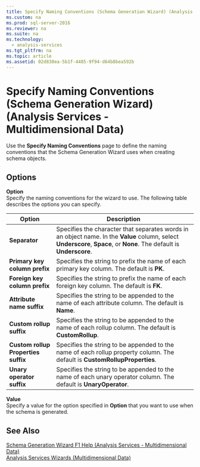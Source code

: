 ```yaml
---
title: Specify Naming Conventions (Schema Generation Wizard) (Analysis Services - Multidimensional Data)
ms.custom: na
ms.prod: sql-server-2016
ms.reviewer: na
ms.suite: na
ms.technology: 
  - analysis-services
ms.tgt_pltfrm: na
ms.topic: article
ms.assetid: 02d830ea-5b1f-4485-9f94-d64b8bea592b
---
```

# Specify Naming Conventions (Schema Generation Wizard) (Analysis Services - Multidimensional Data)
  Use the **Specify Naming Conventions** page to define the naming conventions that the Schema Generation Wizard uses when creating schema objects.  
  
## Options  
 **Option**  
 Specify the naming conventions for the wizard to use. The following table describes the options you can specify.  
  
|Option|Description|  
|------------|-----------------|  
|**Separator**|Specifies the character that separates words in an object name. In the **Value** column, select **Underscore**, **Space**, or **None**. The default is **Underscore**.|  
|**Primary key column prefix**|Specifies the string to prefix the name of each primary key column. The default is **PK**.|  
|**Foreign key column prefix**|Specifies the string to prefix the name of each foreign key column. The default is **FK**.|  
|**Attribute name suffix**|Specifies the string to be appended to the name of each attribute column. The default is **Name**.|  
|**Custom rollup suffix**|Specifies the string to be appended to the name of each rollup column. The default is **CustomRollup**.|  
|**Custom rollup Properties suffix**|Specifies the string to be appended to the name of each rollup property column. The default is **CustomRollupProperties**.|  
|**Unary operator suffix**|Specifies the string to be appended to the name of each unary operator column. The default is **UnaryOperator**.|  
  
 **Value**  
 Specify a value for the option specified in **Option** that you want to use when the schema is generated.  
  
## See Also  
 [Schema Generation Wizard F1 Help &#40;Analysis Services - Multidimensional Data&#41;](../Topic/Schema%20Generation%20Wizard%20F1%20Help%20\(Analysis%20Services%20-%20Multidimensional%20Data\).md)   
 [Analysis Services Wizards &#40;Multidimensional Data&#41;](../Topic/Analysis%20Services%20Wizards%20\(Multidimensional%20Data\).md)  
  
  